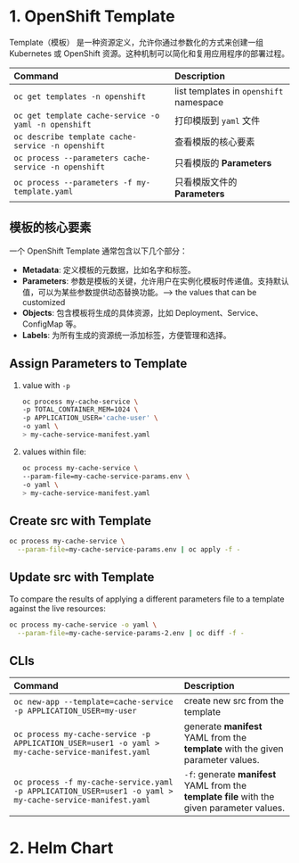 # 1. OpenShift Template
Template（模板） 是一种资源定义，允许你通过参数化的方式来创建一组 Kubernetes 或 OpenShift 资源。这种机制可以简化和复用应用程序的部署过程。

|Command|Description|
|:-|:-|
|`oc get templates -n openshift`|list templates in `openshift` namespace|
|`oc get template cache-service -o yaml -n openshift`|打印模版到 `yaml` 文件|
|`oc describe template cache-service -n openshift`|查看模版的核心要素|
|`oc process --parameters cache-service -n openshift`|只看模版的 **Parameters**|
|`oc process --parameters -f my-template.yaml`|只看模版文件的 **Parameters**|

## 模板的核心要素
一个 OpenShift Template 通常包含以下几个部分：

- **Metadata**: 定义模板的元数据，比如名字和标签。
- **Parameters**: 参数是模板的关键，允许用户在实例化模板时传递值。支持默认值，可以为某些参数提供动态替换功能。--> the values that can be customized
- **Objects**: 包含模板将生成的具体资源，比如 Deployment、Service、ConfigMap 等。
- **Labels**: 为所有生成的资源统一添加标签，方便管理和选择。



## Assign Parameters to Template
1. value with `-p`
    ```bash
    oc process my-cache-service \
    -p TOTAL_CONTAINER_MEM=1024 \
    -p APPLICATION_USER='cache-user' \
    -o yaml \
    > my-cache-service-manifest.yaml
    ```
2. values within file:
    ```bash
    oc process my-cache-service \
    --param-file=my-cache-service-params.env \
    -o yaml \
    > my-cache-service-manifest.yaml
    ```
## Create src with Template

```bash
oc process my-cache-service \
  --param-file=my-cache-service-params.env | oc apply -f -
```

## Update src with Template
To compare the results of applying a different parameters file to a template against the live resources:
```bash
oc process my-cache-service -o yaml \
  --param-file=my-cache-service-params-2.env | oc diff -f -
```

## CLIs
|Command|Description|
|:-|:-|
|`oc new-app --template=cache-service -p APPLICATION_USER=my-user`|create new src from the template|
|`oc process my-cache-service -p APPLICATION_USER=user1 -o yaml > my-cache-service-manifest.yaml`|generate **manifest** YAML from the **template** with the given parameter values. |
|`oc process -f my-cache-service.yaml -p APPLICATION_USER=user1 -o yaml > my-cache-service-manifest.yaml`|`-f`: generate **manifest** YAML from the **template file** with the given parameter values. |


# 2. Helm Chart
